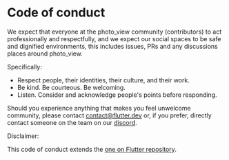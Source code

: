 # Code of conduct

We expect that everyone at the photo_view community (contributors) to act professionally and respectfully, and
we expect our social spaces to be safe and dignified environments, this includes issues, PRs and any discussions places around photo_view.

Specifically:

* Respect people, their identities, their culture, and their work.
* Be kind. Be courteous. Be welcoming.
* Listen. Consider and acknowledge people's points before responding.

Should you experience anything that makes you feel unwelcome
community, please contact [contact@flutter.dev](mailto:contact@fireslime.xyz)
or, if you prefer, directly contact someone on the team on our [discord](https://discord.gg/jzM7vPP).

Disclaimer:

This code of conduct extends the [one on Flutter repository](https://github.com/flutter/flutter/blob/master/CODE_OF_CONDUCT.md).